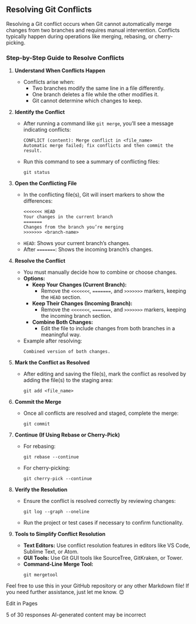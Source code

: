 ## Resolving Git Conflicts

Resolving a Git conflict occurs when Git cannot automatically merge changes from two branches and requires manual intervention. Conflicts typically happen during operations like merging, rebasing, or cherry-picking.

### Step-by-Step Guide to Resolve Conflicts

1. **Understand When Conflicts Happen**
   - Conflicts arise when:
     - Two branches modify the same line in a file differently.
     - One branch deletes a file while the other modifies it.
     - Git cannot determine which changes to keep.

2. **Identify the Conflict**
   - After running a command like `git merge`, you’ll see a message indicating conflicts:
     ```
     CONFLICT (content): Merge conflict in <file_name>
     Automatic merge failed; fix conflicts and then commit the result.
     ```
   - Run this command to see a summary of conflicting files:
     ```
     git status
     ```

3. **Open the Conflicting File**
   - In the conflicting file(s), Git will insert markers to show the differences:
     ```
     <<<<<<< HEAD
     Your changes in the current branch
     =======
     Changes from the branch you’re merging
     >>>>>>> <branch-name>
     ```
   - `HEAD`: Shows your current branch’s changes.
   - After `=======`: Shows the incoming branch’s changes.

4. **Resolve the Conflict**
   - You must manually decide how to combine or choose changes.
   - **Options:**
     - **Keep Your Changes (Current Branch):**
       - Remove the `<<<<<<<`, `=======`, and `>>>>>>>` markers, keeping the `HEAD` section.
     - **Keep Their Changes (Incoming Branch):**
       - Remove the `<<<<<<<`, `=======`, and `>>>>>>>` markers, keeping the incoming branch section.
     - **Combine Both Changes:**
       - Edit the file to include changes from both branches in a meaningful way.
   - Example after resolving:
     ```
     Combined version of both changes.
     ```

5. **Mark the Conflict as Resolved**
   - After editing and saving the file(s), mark the conflict as resolved by adding the file(s) to the staging area:
     ```
     git add <file_name>
     ```

6. **Commit the Merge**
   - Once all conflicts are resolved and staged, complete the merge:
     ```
     git commit
     ```

7. **Continue (If Using Rebase or Cherry-Pick)**
   - For rebasing:
     ```
     git rebase --continue
     ```
   - For cherry-picking:
     ```
     git cherry-pick --continue
     ```

8. **Verify the Resolution**
   - Ensure the conflict is resolved correctly by reviewing changes:
     ```
     git log --graph --oneline
     ```
   - Run the project or test cases if necessary to confirm functionality.

9. **Tools to Simplify Conflict Resolution**
   - **Text Editors:** Use conflict resolution features in editors like VS Code, Sublime Text, or Atom.
   - **GUI Tools:** Use Git GUI tools like SourceTree, GitKraken, or Tower.
   - **Command-Line Merge Tool:**
     ```
     git mergetool
     ```
Feel free to use this in your GitHub repository or any other Markdown file! If you need further assistance, just let me know. 😊


Edit in Pages

5 of 30 responses
AI-generated content may be incorrect


